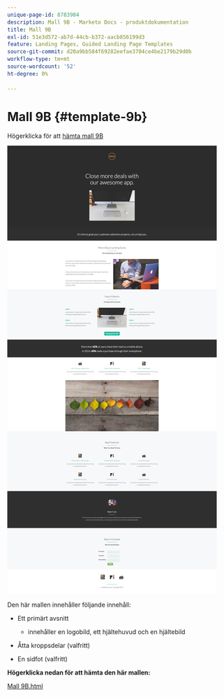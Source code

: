```yaml
---
unique-page-id: 8783984
description: Mall 9B - Marketo Docs - produktdokumentation
title: Mall 9B
exl-id: 51e3d572-ab7d-44cb-b372-aacb856199d3
feature: Landing Pages, Guided Landing Page Templates
source-git-commit: d20a9bb584f69282eefae3704ce4be2179b29d0b
workflow-type: tm+mt
source-wordcount: '52'
ht-degree: 0%

---
```


# Mall 9B {#template-9b}

Högerklicka för att [hämta mall 9B](https://experienceleague.adobe.com/landing/marketo/lp-templates/template-9b.html?lang=sv-SE)

![](assets/image2015-7-28-15-3a21-3a14.png)

Den här mallen innehåller följande innehåll:

* Ett primärt avsnitt

   * innehåller en logobild, ett hjältehuvud och en hjältebild

* Åtta kroppsdelar (valfritt)
* En sidfot (valfritt)

**Högerklicka nedan för att hämta den här mallen:**

[Mall 9B.html](https://experienceleague.adobe.com/landing/marketo/lp-templates/template-9b.html?lang=sv-SE)
